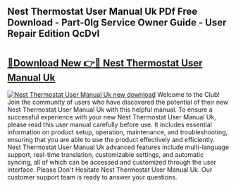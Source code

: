## Nest Thermostat User Manual Uk PDf Free Download - Part-0Ig Service Owner Guide - User Repair Edition QcDvI

# <h2><a href="http://cf13148.oget.top/?id=Nest+Thermostat+User+Manual+Uk">🔗Download New 👉🔴 Nest Thermostat User Manual Uk</a></h2>

[![Nest Thermostat User Manual Uk new download](https://i.imgur.com/5g1atiW.png)](http://cf13148.oget.top/?id=Nest+Thermostat+User+Manual+Uk)
Welcome to the Club! Join the community of users who have discovered the potential of their new Nest Thermostat User Manual Uk with this helpful manual. To ensure a successful experience with your new Nest Thermostat User Manual Uk, please read this user manual carefully before use. It includes essential information on product setup, operation, maintenance, and troubleshooting, ensuring that you are able to use the product effectively and efficiently. Nest Thermostat User Manual Uk advanced features include multi-language support, real-time translation, customizable settings, and automatic syncing, all of which can be accessed and customized through the user interface. Please Don't Hesitate Nest Thermostat User Manual Uk. Our customer support team is ready to answer your questions.
